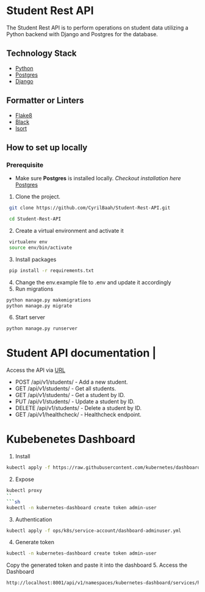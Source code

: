 # Student Rest API
The Student Rest API is to perform operations on student data utilizing a Python backend with Django and Postgres for the database.


## Technology Stack
- [Python](https://www.python.org/ "python")
- [Postgres](https://www.postgresql.org/ "Postgres")
- [Django](https://www.django-rest-framework.org/ "Django")

## Formatter or Linters
- [Flake8](https://flake8.pycqa.org/en/latest/index.html# "Flake8")
- [Black](https://black.readthedocs.io/en/stable/ "Black") 
- [Isort](https://pycqa.github.io/isort/ "Isort")

## How to set up locally 
### Prerequisite
- Make sure **Postgres** is installed locally. *Checkout installation here* [Postgres](https://www.postgresql.org/ "Postgres")

1. Clone the project.
```sh
 git clone https://github.com/CyrilBaah/Student-Rest-API.git
```
```sh
 cd Student-Rest-API
```
2. Create a virtual environment and activate it
```sh
 virtualenv env
 source env/bin/activate  
```
3. Install packages
```sh
 pip install -r requirements.txt 
```
4. Change the env.example file to .env and update it accordingly
5. Run migrations
```sh
python manage.py makemigrations
python manage.py migrate
```
6. Start server
```sh
python manage.py runserver
```


# Student API  documentation | 
Access the API via [ URL](http://localhost:8000/api/schema/docs#/ "URL") 
- POST /api/v1/students/ - Add a new student.
- GET /api/v1/students/ - Get all students.
- GET /api/v1/students/<id> - Get a student by ID.
- PUT /api/v1/students/<id> - Update a student by ID.
- DELETE /api/v1/students/<id> - Delete a student by ID.
- GET /api/v1/healthcheck/ - Healthcheck endpoint.

# Kubebenetes Dashboard
1. Install
```sh
kubectl apply -f https://raw.githubusercontent.com/kubernetes/dashboard/v2.7.0/aio/deploy/recommended.yaml
```
2. Expose
```sh
kubectl proxy
``
```sh
kubectl -n kubernetes-dashboard create token admin-user
```
3. Authentication
```sh
kubectl apply -f ops/k8s/service-account/dashboard-adminuser.yml
```
4. Generate token
```sh
kubectl -n kubernetes-dashboard create token admin-user
```
Copy the generated token and paste it into the dashboard
5. Access the Dashboard
```sh
http://localhost:8001/api/v1/namespaces/kubernetes-dashboard/services/https:kubernetes-dashboard:/proxy/
```